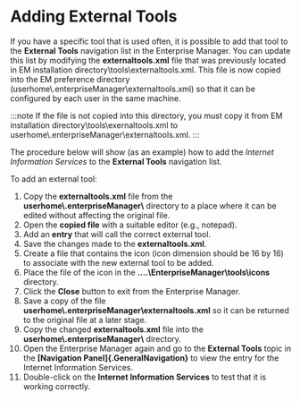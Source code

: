 # Adding External Tools

If you have a specific tool that is used often, it is possible to add that tool to the **External Tools** navigation list in the Enterprise Manager. You can update this list by modifying the **externaltools.xml** file that was previously located in EM installation directory\\tools\\externaltools.xml. This file is now copied into the EM preference directory (userhome\\.enterpriseManager\\externaltools.xml) so that it can be configured by each user in the same machine.

:::note
If the file is not copied into this directory, you must copy it from EM installation directory\\tools\\exernaltools.xml to userhome\\.enterpriseManager\\externaltools.xml.
:::

The procedure below will show (as an example) how to add the *Internet Information Services* to the **External Tools** navigation list.

To add an external tool:

1. Copy the **externaltools.xml** file from the **userhome\\.enterpriseManager\\** directory to a place where it can be edited without affecting the original file.
2. Open the **copied file** with a suitable editor (e.g., notepad).
3. Add an **entry** that will call the correct external tool.
4. Save the changes made to the **externaltools.xml**.
5. Create a file that contains the icon (icon dimension should be 16 by 16) to associate with the new external tool to be added.
6. Place the file of the icon in the **\....\\EnterpriseManager\\tools\\icons** directory.
7. Click the **Close** button to exit from the Enterprise Manager.
8. Save a copy of the file **userhome\\.enterpriseManager\\externaltools.xml** so it can be returned to the original file at a later stage.
9. Copy the changed **externaltools.xml** file into the **userhome\\.enterpriseManager\\** directory.
10. Open the Enterprise Manager again and go to the **External Tools** topic in the **[Navigation Panel]{.GeneralNavigation}** to view the entry for the Internet Information Services.
11. Double-click on the **Internet Information Services** to test that it is working correctly.
